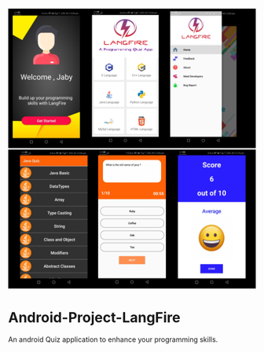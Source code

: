 ![](langfire_snap1.png)
![](langfire_snap2.png)

# Android-Project-LangFire
An android Quiz application to enhance your programming skills.
